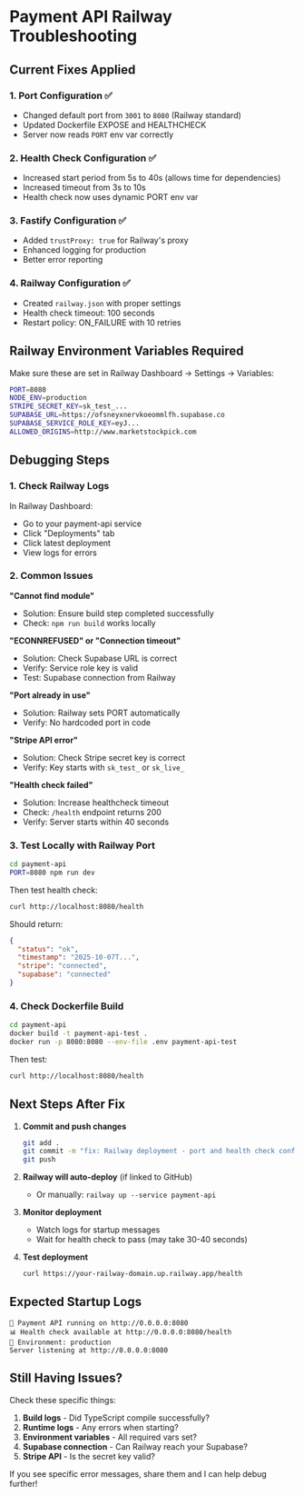 # Payment API Railway Troubleshooting

## Current Fixes Applied

### 1. Port Configuration ✅
- Changed default port from `3001` to `8080` (Railway standard)
- Updated Dockerfile EXPOSE and HEALTHCHECK
- Server now reads `PORT` env var correctly

### 2. Health Check Configuration ✅
- Increased start period from 5s to 40s (allows time for dependencies)
- Increased timeout from 3s to 10s
- Health check now uses dynamic PORT env var

### 3. Fastify Configuration ✅
- Added `trustProxy: true` for Railway's proxy
- Enhanced logging for production
- Better error reporting

### 4. Railway Configuration ✅
- Created `railway.json` with proper settings
- Health check timeout: 100 seconds
- Restart policy: ON_FAILURE with 10 retries

## Railway Environment Variables Required

Make sure these are set in Railway Dashboard → Settings → Variables:

```bash
PORT=8080
NODE_ENV=production
STRIPE_SECRET_KEY=sk_test_...
SUPABASE_URL=https://ofsneyxnervkoeommlfh.supabase.co
SUPABASE_SERVICE_ROLE_KEY=eyJ...
ALLOWED_ORIGINS=http://www.marketstockpick.com
```

## Debugging Steps

### 1. Check Railway Logs
In Railway Dashboard:
- Go to your payment-api service
- Click "Deployments" tab
- Click latest deployment
- View logs for errors

### 2. Common Issues

**"Cannot find module"**
- Solution: Ensure build step completed successfully
- Check: `npm run build` works locally

**"ECONNREFUSED" or "Connection timeout"**
- Solution: Check Supabase URL is correct
- Verify: Service role key is valid
- Test: Supabase connection from Railway

**"Port already in use"**
- Solution: Railway sets PORT automatically
- Verify: No hardcoded port in code

**"Stripe API error"**
- Solution: Check Stripe secret key is correct
- Verify: Key starts with `sk_test_` or `sk_live_`

**"Health check failed"**
- Solution: Increase healthcheck timeout
- Check: `/health` endpoint returns 200
- Verify: Server starts within 40 seconds

### 3. Test Locally with Railway Port

```bash
cd payment-api
PORT=8080 npm run dev
```

Then test health check:
```bash
curl http://localhost:8080/health
```

Should return:
```json
{
  "status": "ok",
  "timestamp": "2025-10-07T...",
  "stripe": "connected",
  "supabase": "connected"
}
```

### 4. Check Dockerfile Build

```bash
cd payment-api
docker build -t payment-api-test .
docker run -p 8080:8080 --env-file .env payment-api-test
```

Then test:
```bash
curl http://localhost:8080/health
```

## Next Steps After Fix

1. **Commit and push changes**
   ```bash
   git add .
   git commit -m "fix: Railway deployment - port and health check configuration"
   git push
   ```

2. **Railway will auto-deploy** (if linked to GitHub)
   - Or manually: `railway up --service payment-api`

3. **Monitor deployment**
   - Watch logs for startup messages
   - Wait for health check to pass (may take 30-40 seconds)

4. **Test deployment**
   ```bash
   curl https://your-railway-domain.up.railway.app/health
   ```

## Expected Startup Logs

```
🚀 Payment API running on http://0.0.0.0:8080
📊 Health check available at http://0.0.0.0:8080/health
🔧 Environment: production
Server listening at http://0.0.0.0:8080
```

## Still Having Issues?

Check these specific things:

1. **Build logs** - Did TypeScript compile successfully?
2. **Runtime logs** - Any errors when starting?
3. **Environment variables** - All required vars set?
4. **Supabase connection** - Can Railway reach your Supabase?
5. **Stripe API** - Is the secret key valid?

If you see specific error messages, share them and I can help debug further!
